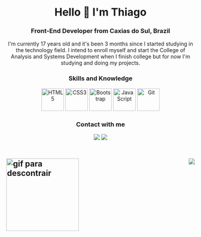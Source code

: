 <div align="center">
    <h1>Hello 👋 I'm Thiago </h1>
    <h3> Front-End Developer from Caxias do Sul, Brazil</h3>
    <p>I'm currently 17 years old and it's been 3 months since I started studying in the technology field. I intend to enroll myself and start the College of Analysis and Systems  Development when I finish college but for now I'm studying and doing my projects.</p>
    <h3>Skills and Knowledge</h3>
    <a href="https://www.w3schools.com/html/"><img height="60" width="60" alt="HTML5" src="https://user-images.githubusercontent.com/69599810/120908031-f672fb00-c63c-11eb-90a8-14ea7b057273.png"></a>
    <a href="https://www.w3schools.com/css/"><img height="60" width="60" alt="CSS3" src="https://user-images.githubusercontent.com/69599810/120907921-12c26800-c63c-11eb-9439-8a9a426045e6.png"></a>
    <a href="https://getbootstrap.com/"><img height="60" width="60" alt="Bootstrap" src="https://user-images.githubusercontent.com/69599810/120908196-4a321400-c63e-11eb-9e72-6eebd74b0553.png"></a>
    <a href="https://developer.mozilla.org/pt-BR/docs/Web/JavaScript"><img height="60" width="60" alt="JavaScript" src="https://user-images.githubusercontent.com/69599810/120907942-4f8e5f00-c63c-11eb-975d-f93169f9e548.png"></a>
    <a href="https://git-scm.com/"><img height="60" width="60" alt="Git" src="https://user-images.githubusercontent.com/69599810/120907954-646af280-c63c-11eb-8590-d926180797a5.png"></a>
    <br>
    <h3>Contact with me</h3>
<a href="https://www.linkedin.com/in/iamthiagoferreira/"><img src="https://img.shields.io/badge/linkedin-%230077B5.svg?&style=for-the-badge&logo=linkedin&logoColor=white"></a>
<a href="mailto: devthiagoferreira@gmail.com"><img src="https://img.shields.io/badge/-Gmail-%23333?style=for-the-badge&logo=gmail&logoColor=white"></a>
</div><br>

## <img align="left" alt="gif para descontrair" height="194" src="https://media.giphy.com/media/PiQejEf31116URju4V/giphy.gif">

<img src="https://github-readme-stats.vercel.app/api/wakatime?username=iamthiagoo&theme=great-gatsby" align="right">




